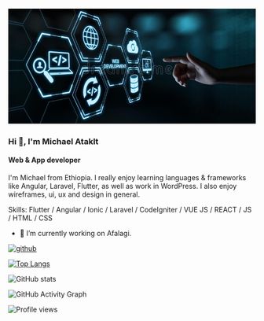![Web & App developer](https://github.com/matakltm-code/matakltm-code/blob/master/programming.jpg)

### Hi 👋, I'm Michael Ataklt
#### Web & App developer

I'm Michael from Ethiopia. I really enjoy learning languages & frameworks like Angular, Laravel, Flutter, as well as work in WordPress. I also enjoy wireframes, ui, ux and design in general.

Skills: Flutter / Angular / Ionic / Laravel / CodeIgniter / VUE JS / REACT / JS / HTML / CSS

- 🔭 I’m currently working on Afalagi. 


[<img src='https://cdn.jsdelivr.net/npm/simple-icons@3.0.1/icons/github.svg' alt='github' height='40'>](https://github.com/matakltm-code)  

[![Top Langs](https://github-readme-stats.vercel.app/api/top-langs/?username=matakltm-code)](https://github.com/anuraghazra/github-readme-stats)

![GitHub stats](https://github-readme-stats.vercel.app/api?username=matakltm-code&show_icons=true)  

![GitHub Activity Graph](https://activity-graph.herokuapp.com/graph?username=matakltm-code)  

![Profile views](https://gpvc.arturio.dev/matakltm-code)

